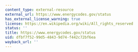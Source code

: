 ```yaml
---
content_type: external-resource
external_url: https://www.energycodes.gov/status
has_external_license_warning: true
license: https://en.wikipedia.org/wiki/All_rights_reserved
status: ''
title: https://www.energycodes.gov/status
uid: dfbf7f52-99d5-4843-9d74-f442c72bf6ea
wayback_url: ''
---
```

